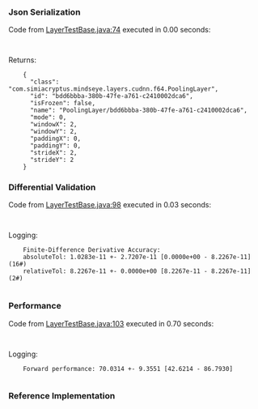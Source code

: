 ### Json Serialization
Code from [LayerTestBase.java:74](../../../../../../../../../MindsEye/src/test/java/com/simiacryptus/mindseye/layers/LayerTestBase.java#L74) executed in 0.00 seconds: 
```java
  
```

Returns: 

```
    {
      "class": "com.simiacryptus.mindseye.layers.cudnn.f64.PoolingLayer",
      "id": "bdd6bbba-380b-47fe-a761-c2410002dca6",
      "isFrozen": false,
      "name": "PoolingLayer/bdd6bbba-380b-47fe-a761-c2410002dca6",
      "mode": 0,
      "windowX": 2,
      "windowY": 2,
      "paddingX": 0,
      "paddingY": 0,
      "strideX": 2,
      "strideY": 2
    }
```



### Differential Validation
Code from [LayerTestBase.java:98](../../../../../../../../../MindsEye/src/test/java/com/simiacryptus/mindseye/layers/LayerTestBase.java#L98) executed in 0.03 seconds: 
```java
  
```
Logging: 
```
    Finite-Difference Derivative Accuracy:
    absoluteTol: 1.0283e-11 +- 2.7207e-11 [0.0000e+00 - 8.2267e-11] (16#)
    relativeTol: 8.2267e-11 +- 0.0000e+00 [8.2267e-11 - 8.2267e-11] (2#)
    
```

### Performance
Code from [LayerTestBase.java:103](../../../../../../../../../MindsEye/src/test/java/com/simiacryptus/mindseye/layers/LayerTestBase.java#L103) executed in 0.70 seconds: 
```java
  
```
Logging: 
```
    Forward performance: 70.0314 +- 9.3551 [42.6214 - 86.7930]
    
```

### Reference Implementation
